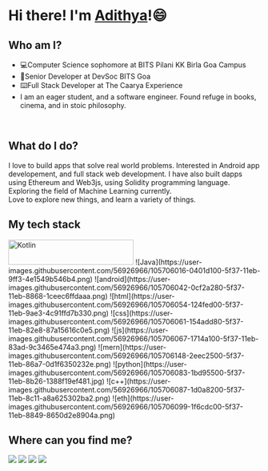 # Hi there! I'm [**Adithya**](https://bp-gc.in/Adi 'My Portfolio')!:smile:

## Who am I?

- :computer:Computer Science sophomore at BITS Pilani KK Birla Goa Campus
  <br/>
- :school:Senior Developer at DevSoc BITS Goa
  <br/>
- :keyboard:Full Stack Developer at The Caarya Experience
  <br/>
- I am an eager student, and a software engineer. Found refuge in books, cinema, and in stoic philosophy.

<br/>

## What do I do?

I love to build apps that solve real world problems. Interested in Android app developement, and full stack web development. I have also built dapps using Ethereum and Web3js, using Solidity programming language. Exploring the field of Machine Learning currently.
<br>
Love to explore new things, and learn a variety of things.

## My tech stack

<img src="https://user-images.githubusercontent.com/56926966/105705295-0879ba00-5f36-11eb-8d30-619a42dbe15d.jpg" alt="Kotlin" width="250px" height="50px"/>
![Java](https://user-images.githubusercontent.com/56926966/105706016-0401d100-5f37-11eb-9ff3-4e1549b546b4.png)
![android](https://user-images.githubusercontent.com/56926966/105706042-0cf2a280-5f37-11eb-8868-1ceec6ffdaaa.png)
![html](https://user-images.githubusercontent.com/56926966/105706054-124fed00-5f37-11eb-9ae3-4c91ffd7b330.png)
![css](https://user-images.githubusercontent.com/56926966/105706061-154add80-5f37-11eb-82e8-87a15616c0e5.png)
![js](https://user-images.githubusercontent.com/56926966/105706067-1714a100-5f37-11eb-83ad-9c3465e474a3.png)
![mern](https://user-images.githubusercontent.com/56926966/105706148-2eec2500-5f37-11eb-86a7-0d1f6350232e.png)
![python](https://user-images.githubusercontent.com/56926966/105706083-1bd95500-5f37-11eb-8b26-1388f19ef481.jpg)
![c++](https://user-images.githubusercontent.com/56926966/105706087-1d0a8200-5f37-11eb-8c11-a8a625302ba2.png)
![eth](https://user-images.githubusercontent.com/56926966/105706099-1f6cdc00-5f37-11eb-8849-8650d2e8904a.png)


## Where can you find me?

<a href="https://bp-gc.in/Adi"><img src="https://img.shields.io/badge/-Adithya-brightgreen"/></a>
<a href="mailto:m.adithya777@gmail.com"><img src="https://img.shields.io/badge/-m.adithya777-red"/></a>
<a href="https://www.linkedin.com/in/adithya-manickavasakam-5018b4193/"><img src="https://img.shields.io/badge/-Adithya%20Manickavasakam-blue"/></a>
<a href="https://github.com/Adithya2907/?tab=follow"><img src="https://img.shields.io/github/followers/Adithya2907?label=Follow&style=social"/></a>
